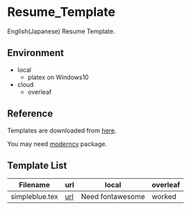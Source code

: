 # Resume_Template
English(Japanese) Resume Template.

## Environment

- local
  - platex on Windows10
- cloud
  - overleaf


## Reference

Templates are downloaded from [here](https://www.overleaf.com/gallery/tagged/cv).

You may need [moderncv](https://www.ctan.org/tex-archive/macros/latex/contrib/moderncv) package.

## Template List


|Filename|url|local|overleaf|
|--|--|--|--|
|simpleblue.tex|[url](https://www.overleaf.com/latex/examples/resume-template-for-software-engineer/fvsqzcybnwdn)|Need fontawesome|worked|